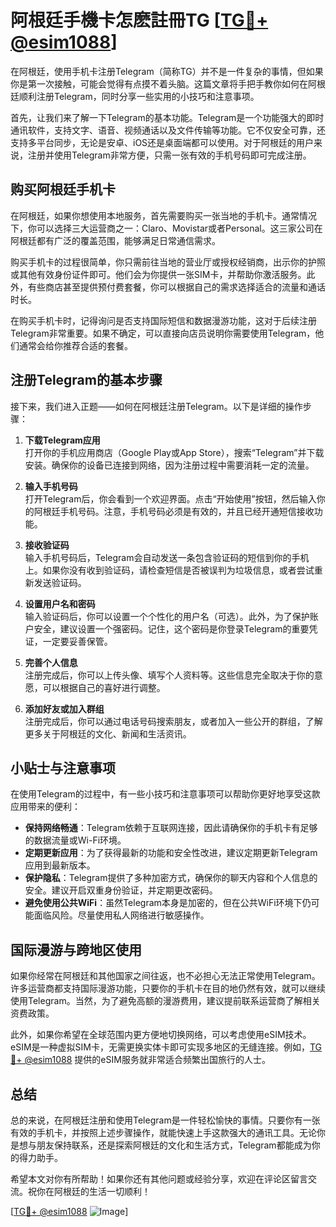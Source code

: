 # 阿根廷手機卡怎麽註冊TG [[TG💪+ @esim1088](https://t.me/s/esim1088)]

在阿根廷，使用手机卡注册Telegram（简称TG）并不是一件复杂的事情，但如果你是第一次接触，可能会觉得有点摸不着头脑。这篇文章将手把手教你如何在阿根廷顺利注册Telegram，同时分享一些实用的小技巧和注意事项。

首先，让我们来了解一下Telegram的基本功能。Telegram是一个功能强大的即时通讯软件，支持文字、语音、视频通话以及文件传输等功能。它不仅安全可靠，还支持多平台同步，无论是安卓、iOS还是桌面端都可以使用。对于阿根廷的用户来说，注册并使用Telegram非常方便，只需一张有效的手机号码即可完成注册。

## 购买阿根廷手机卡

在阿根廷，如果你想使用本地服务，首先需要购买一张当地的手机卡。通常情况下，你可以选择三大运营商之一：Claro、Movistar或者Personal。这三家公司在阿根廷都有广泛的覆盖范围，能够满足日常通信需求。

购买手机卡的过程很简单，你只需前往当地的营业厅或授权经销商，出示你的护照或其他有效身份证件即可。他们会为你提供一张SIM卡，并帮助你激活服务。此外，有些商店甚至提供预付费套餐，你可以根据自己的需求选择适合的流量和通话时长。

在购买手机卡时，记得询问是否支持国际短信和数据漫游功能，这对于后续注册Telegram非常重要。如果不确定，可以直接向店员说明你需要使用Telegram，他们通常会给你推荐合适的套餐。

## 注册Telegram的基本步骤

接下来，我们进入正题——如何在阿根廷注册Telegram。以下是详细的操作步骤：

1. **下载Telegram应用**  
   打开你的手机应用商店（Google Play或App Store），搜索“Telegram”并下载安装。确保你的设备已连接到网络，因为注册过程中需要消耗一定的流量。

2. **输入手机号码**  
   打开Telegram后，你会看到一个欢迎界面。点击“开始使用”按钮，然后输入你的阿根廷手机号码。注意，手机号码必须是有效的，并且已经开通短信接收功能。

3. **接收验证码**  
   输入手机号码后，Telegram会自动发送一条包含验证码的短信到你的手机上。如果你没有收到验证码，请检查短信是否被误判为垃圾信息，或者尝试重新发送验证码。

4. **设置用户名和密码**  
   输入验证码后，你可以设置一个个性化的用户名（可选）。此外，为了保护账户安全，建议设置一个强密码。记住，这个密码是你登录Telegram的重要凭证，一定要妥善保管。

5. **完善个人信息**  
   注册完成后，你可以上传头像、填写个人资料等。这些信息完全取决于你的意愿，可以根据自己的喜好进行调整。

6. **添加好友或加入群组**  
   注册完成后，你可以通过电话号码搜索朋友，或者加入一些公开的群组，了解更多关于阿根廷的文化、新闻和生活资讯。

## 小贴士与注意事项

在使用Telegram的过程中，有一些小技巧和注意事项可以帮助你更好地享受这款应用带来的便利：

- **保持网络畅通**：Telegram依赖于互联网连接，因此请确保你的手机卡有足够的数据流量或Wi-Fi环境。
- **定期更新应用**：为了获得最新的功能和安全性改进，建议定期更新Telegram应用到最新版本。
- **保护隐私**：Telegram提供了多种加密方式，确保你的聊天内容和个人信息的安全。建议开启双重身份验证，并定期更改密码。
- **避免使用公共WiFi**：虽然Telegram本身是加密的，但在公共WiFi环境下仍可能面临风险。尽量使用私人网络进行敏感操作。

## 国际漫游与跨地区使用

如果你经常在阿根廷和其他国家之间往返，也不必担心无法正常使用Telegram。许多运营商都支持国际漫游功能，只要你的手机卡在目的地仍然有效，就可以继续使用Telegram。当然，为了避免高额的漫游费用，建议提前联系运营商了解相关资费政策。

此外，如果你希望在全球范围内更方便地切换网络，可以考虑使用eSIM技术。eSIM是一种虚拟SIM卡，无需更换实体卡即可实现多地区的无缝连接。例如，[TG💪+ @esim1088](https://t.me/s/esim1088) 提供的eSIM服务就非常适合频繁出国旅行的人士。

## 总结

总的来说，在阿根廷注册和使用Telegram是一件轻松愉快的事情。只要你有一张有效的手机卡，并按照上述步骤操作，就能快速上手这款强大的通讯工具。无论你是想与朋友保持联系，还是探索阿根廷的文化和生活方式，Telegram都能成为你的得力助手。

希望本文对你有所帮助！如果你还有其他问题或经验分享，欢迎在评论区留言交流。祝你在阿根廷的生活一切顺利！

[[TG💪+ @esim1088](https://t.me/s/esim1088) ![Image](https://i.postimg.cc/4NQfJmqS/Snipaste-2025-05-13-00-14-12.png)]